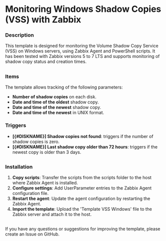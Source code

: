 # Monitoring Windows Shadow Copies (VSS) with Zabbix

### Description

This template is designed for monitoring the Volume Shadow Copy Service (VSS) on Windows servers, using Zabbix Agent and PowerShell scripts. It has been tested with Zabbix versions 5 to 7 LTS and supports monitoring of shadow copy status and creation times.
##
### Items

The template allows tracking of the following parameters:

- **Number of shadow copies** on each disk.
- **Date and time of the oldest** shadow copy.
- **Date and time of the newest** shadow copy.
- **Date and time of the newest** in UNIX format.

### Triggers

- **[{#DISKNAME}] Shadow copies not found**: triggers if the number of shadow copies is zero.
- **[{#DISKNAME}] Last shadow copy older than 72 hours**: triggers if the newest copy is older than 3 days.
##
### Installation

1. **Copy scripts**: Transfer the scripts from the scripts folder to the host where Zabbix Agent is installed.
2. **Configure settings**: Add UserParameter entries to the Zabbix Agent configuration file.
3. **Restart the agent**: Update the agent configuration by restarting the Zabbix Agent.
4. **Import the template**: Upload the 'Template VSS Windows' file to the Zabbix server and attach it to the host.
##
If you have any questions or suggestions for improving the template, please create an Issue on GitHub.
